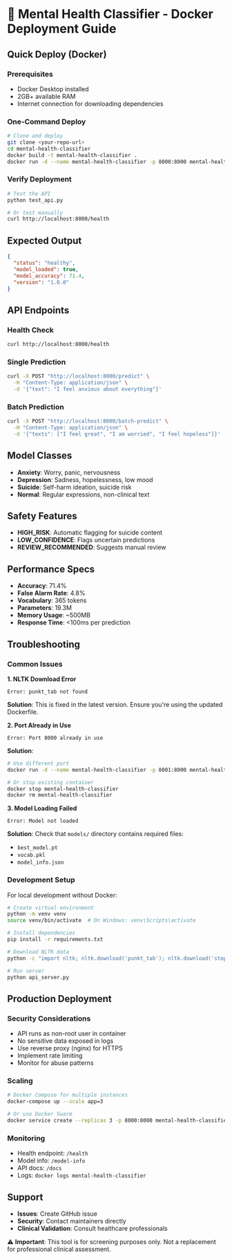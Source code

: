 # 🚀 Mental Health Classifier - Docker Deployment Guide

## Quick Deploy (Docker)

### Prerequisites
- Docker Desktop installed
- 2GB+ available RAM
- Internet connection for downloading dependencies

### One-Command Deploy
```bash
# Clone and deploy
git clone <your-repo-url>
cd mental-health-classifier
docker build -t mental-health-classifier .
docker run -d --name mental-health-classifier -p 8000:8000 mental-health-classifier
```

### Verify Deployment
```bash
# Test the API
python test_api.py

# Or test manually
curl http://localhost:8000/health
```

## Expected Output
```json
{
  "status": "healthy",
  "model_loaded": true,
  "model_accuracy": 71.4,
  "version": "1.0.0"
}
```

## API Endpoints

### Health Check
```bash
curl http://localhost:8000/health
```

### Single Prediction
```bash
curl -X POST "http://localhost:8000/predict" \
  -H "Content-Type: application/json" \
  -d '{"text": "I feel anxious about everything"}'
```

### Batch Prediction
```bash
curl -X POST "http://localhost:8000/batch-predict" \
  -H "Content-Type: application/json" \
  -d '{"texts": ["I feel great", "I am worried", "I feel hopeless"]}'
```

## Model Classes
- **Anxiety**: Worry, panic, nervousness
- **Depression**: Sadness, hopelessness, low mood  
- **Suicide**: Self-harm ideation, suicide risk
- **Normal**: Regular expressions, non-clinical text

## Safety Features
- **HIGH_RISK**: Automatic flagging for suicide content
- **LOW_CONFIDENCE**: Flags uncertain predictions
- **REVIEW_RECOMMENDED**: Suggests manual review

## Performance Specs
- **Accuracy**: 71.4%
- **False Alarm Rate**: 4.8%
- **Vocabulary**: 365 tokens
- **Parameters**: 19.3M
- **Memory Usage**: ~500MB
- **Response Time**: <100ms per prediction

## Troubleshooting

### Common Issues

**1. NLTK Download Error**
```
Error: punkt_tab not found
```
**Solution**: This is fixed in the latest version. Ensure you're using the updated Dockerfile.

**2. Port Already in Use**
```
Error: Port 8000 already in use
```
**Solution**: 
```bash
# Use different port
docker run -d --name mental-health-classifier -p 8001:8000 mental-health-classifier

# Or stop existing container
docker stop mental-health-classifier
docker rm mental-health-classifier
```

**3. Model Loading Failed**
```
Error: Model not loaded
```
**Solution**: Check that `models/` directory contains required files:
- `best_model.pt`
- `vocab.pkl` 
- `model_info.json`

### Development Setup

For local development without Docker:

```bash
# Create virtual environment
python -m venv venv
source venv/bin/activate  # On Windows: venv\Scripts\activate

# Install dependencies
pip install -r requirements.txt

# Download NLTK data
python -c "import nltk; nltk.download('punkt_tab'); nltk.download('stopwords')"

# Run server
python api_server.py
```

## Production Deployment

### Security Considerations
- API runs as non-root user in container
- No sensitive data exposed in logs
- Use reverse proxy (nginx) for HTTPS
- Implement rate limiting
- Monitor for abuse patterns

### Scaling
```bash
# Docker Compose for multiple instances
docker-compose up --scale app=3

# Or use Docker Swarm
docker service create --replicas 3 -p 8000:8000 mental-health-classifier
```

### Monitoring
- Health endpoint: `/health`
- Model info: `/model-info`
- API docs: `/docs`
- Logs: `docker logs mental-health-classifier`

## Support

- **Issues**: Create GitHub issue
- **Security**: Contact maintainers directly
- **Clinical Validation**: Consult healthcare professionals

⚠️ **Important**: This tool is for screening purposes only. Not a replacement for professional clinical assessment.
